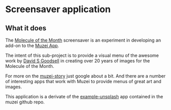 # Screensaver application

## What it does

The [Molecule of the Month] screensaver is an experiment in developing an
add-on to the [Muzei App].

The intent of this sub-project is to provide a visual menu of
the awesome work by [David S Goodsell] in creating over 20 years
of images for the Molecule of the Month.

For more on the [muzei-story] just google about a bit.   And there are
a number of interesting apps that work with Muzei to provide
menus of great art and images.

This application is a derivate of the [example-unsplash] app contained in the
muzei github repo.

[Molecule of the Month]:https://pdb101.rcsb.org/motm/motm-about
[muzei-story]:https://medium.com/google-developers/serendipitous-ideas-3a1721a6f716
[Muzei App]:https://play.google.com/store/apps/details?id=net.nurik.roman.muzei&hl=en&gl=US
[example-unsplash]:https://github.com/romannurik/muzei/tree/master/example-unsplash
[David S Goodsell]:https://ccsb.scripps.edu/goodsell/